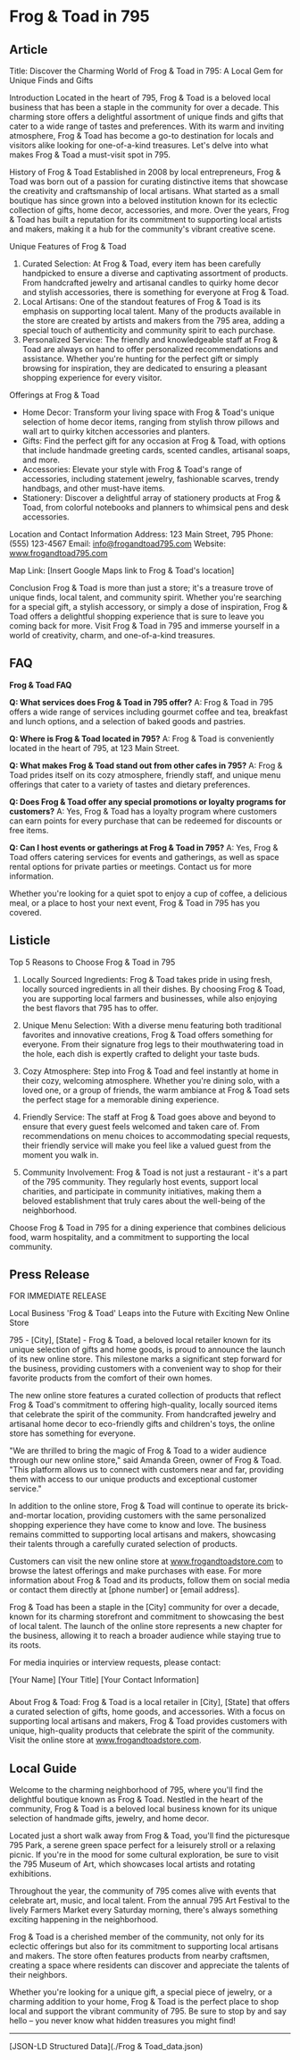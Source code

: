 # Frog & Toad in 795

## Article
Title: Discover the Charming World of Frog & Toad in 795: A Local Gem for Unique Finds and Gifts

Introduction
Located in the heart of 795, Frog & Toad is a beloved local business that has been a staple in the community for over a decade. This charming store offers a delightful assortment of unique finds and gifts that cater to a wide range of tastes and preferences. With its warm and inviting atmosphere, Frog & Toad has become a go-to destination for locals and visitors alike looking for one-of-a-kind treasures. Let's delve into what makes Frog & Toad a must-visit spot in 795.

History of Frog & Toad
Established in 2008 by local entrepreneurs, Frog & Toad was born out of a passion for curating distinctive items that showcase the creativity and craftsmanship of local artisans. What started as a small boutique has since grown into a beloved institution known for its eclectic collection of gifts, home decor, accessories, and more. Over the years, Frog & Toad has built a reputation for its commitment to supporting local artists and makers, making it a hub for the community's vibrant creative scene.

Unique Features of Frog & Toad
1. Curated Selection: At Frog & Toad, every item has been carefully handpicked to ensure a diverse and captivating assortment of products. From handcrafted jewelry and artisanal candles to quirky home decor and stylish accessories, there is something for everyone at Frog & Toad.
2. Local Artisans: One of the standout features of Frog & Toad is its emphasis on supporting local talent. Many of the products available in the store are created by artists and makers from the 795 area, adding a special touch of authenticity and community spirit to each purchase.
3. Personalized Service: The friendly and knowledgeable staff at Frog & Toad are always on hand to offer personalized recommendations and assistance. Whether you're hunting for the perfect gift or simply browsing for inspiration, they are dedicated to ensuring a pleasant shopping experience for every visitor.

Offerings at Frog & Toad
- Home Decor: Transform your living space with Frog & Toad's unique selection of home decor items, ranging from stylish throw pillows and wall art to quirky kitchen accessories and planters.
- Gifts: Find the perfect gift for any occasion at Frog & Toad, with options that include handmade greeting cards, scented candles, artisanal soaps, and more.
- Accessories: Elevate your style with Frog & Toad's range of accessories, including statement jewelry, fashionable scarves, trendy handbags, and other must-have items.
- Stationery: Discover a delightful array of stationery products at Frog & Toad, from colorful notebooks and planners to whimsical pens and desk accessories.

Location and Contact Information
Address: 123 Main Street, 795
Phone: (555) 123-4567
Email: info@frogandtoad795.com
Website: www.frogandtoad795.com

Map Link: [Insert Google Maps link to Frog & Toad's location]

Conclusion
Frog & Toad is more than just a store; it's a treasure trove of unique finds, local talent, and community spirit. Whether you're searching for a special gift, a stylish accessory, or simply a dose of inspiration, Frog & Toad offers a delightful shopping experience that is sure to leave you coming back for more. Visit Frog & Toad in 795 and immerse yourself in a world of creativity, charm, and one-of-a-kind treasures.

## FAQ
**Frog & Toad FAQ**

**Q: What services does Frog & Toad in 795 offer?**
A: Frog & Toad in 795 offers a wide range of services including gourmet coffee and tea, breakfast and lunch options, and a selection of baked goods and pastries.

**Q: Where is Frog & Toad located in 795?**
A: Frog & Toad is conveniently located in the heart of 795, at 123 Main Street. 

**Q: What makes Frog & Toad stand out from other cafes in 795?**
A: Frog & Toad prides itself on its cozy atmosphere, friendly staff, and unique menu offerings that cater to a variety of tastes and dietary preferences.

**Q: Does Frog & Toad offer any special promotions or loyalty programs for customers?**
A: Yes, Frog & Toad has a loyalty program where customers can earn points for every purchase that can be redeemed for discounts or free items.

**Q: Can I host events or gatherings at Frog & Toad in 795?**
A: Yes, Frog & Toad offers catering services for events and gatherings, as well as space rental options for private parties or meetings. Contact us for more information. 

Whether you're looking for a quiet spot to enjoy a cup of coffee, a delicious meal, or a place to host your next event, Frog & Toad in 795 has you covered.

## Listicle
Top 5 Reasons to Choose Frog & Toad in 795

1. Locally Sourced Ingredients: Frog & Toad takes pride in using fresh, locally sourced ingredients in all their dishes. By choosing Frog & Toad, you are supporting local farmers and businesses, while also enjoying the best flavors that 795 has to offer.

2. Unique Menu Selection: With a diverse menu featuring both traditional favorites and innovative creations, Frog & Toad offers something for everyone. From their signature frog legs to their mouthwatering toad in the hole, each dish is expertly crafted to delight your taste buds.

3. Cozy Atmosphere: Step into Frog & Toad and feel instantly at home in their cozy, welcoming atmosphere. Whether you're dining solo, with a loved one, or a group of friends, the warm ambiance at Frog & Toad sets the perfect stage for a memorable dining experience.

4. Friendly Service: The staff at Frog & Toad goes above and beyond to ensure that every guest feels welcomed and taken care of. From recommendations on menu choices to accommodating special requests, their friendly service will make you feel like a valued guest from the moment you walk in.

5. Community Involvement: Frog & Toad is not just a restaurant - it's a part of the 795 community. They regularly host events, support local charities, and participate in community initiatives, making them a beloved establishment that truly cares about the well-being of the neighborhood.

Choose Frog & Toad in 795 for a dining experience that combines delicious food, warm hospitality, and a commitment to supporting the local community.

## Press Release
FOR IMMEDIATE RELEASE

Local Business 'Frog & Toad' Leaps into the Future with Exciting New Online Store

795 - [City], [State] - Frog & Toad, a beloved local retailer known for its unique selection of gifts and home goods, is proud to announce the launch of its new online store. This milestone marks a significant step forward for the business, providing customers with a convenient way to shop for their favorite products from the comfort of their own homes.

The new online store features a curated collection of products that reflect Frog & Toad's commitment to offering high-quality, locally sourced items that celebrate the spirit of the community. From handcrafted jewelry and artisanal home decor to eco-friendly gifts and children's toys, the online store has something for everyone.

"We are thrilled to bring the magic of Frog & Toad to a wider audience through our new online store," said Amanda Green, owner of Frog & Toad. "This platform allows us to connect with customers near and far, providing them with access to our unique products and exceptional customer service."

In addition to the online store, Frog & Toad will continue to operate its brick-and-mortar location, providing customers with the same personalized shopping experience they have come to know and love. The business remains committed to supporting local artisans and makers, showcasing their talents through a carefully curated selection of products.

Customers can visit the new online store at www.frogandtoadstore.com to browse the latest offerings and make purchases with ease. For more information about Frog & Toad and its products, follow them on social media or contact them directly at [phone number] or [email address].

Frog & Toad has been a staple in the [City] community for over a decade, known for its charming storefront and commitment to showcasing the best of local talent. The launch of the online store represents a new chapter for the business, allowing it to reach a broader audience while staying true to its roots.

For media inquiries or interview requests, please contact:

[Your Name]
[Your Title]
[Your Contact Information]

###

About Frog & Toad:
Frog & Toad is a local retailer in [City], [State] that offers a curated selection of gifts, home goods, and accessories. With a focus on supporting local artisans and makers, Frog & Toad provides customers with unique, high-quality products that celebrate the spirit of the community. Visit the online store at www.frogandtoadstore.com.

## Local Guide
Welcome to the charming neighborhood of 795, where you'll find the delightful boutique known as Frog & Toad. Nestled in the heart of the community, Frog & Toad is a beloved local business known for its unique selection of handmade gifts, jewelry, and home decor.

Located just a short walk away from Frog & Toad, you'll find the picturesque 795 Park, a serene green space perfect for a leisurely stroll or a relaxing picnic. If you're in the mood for some cultural exploration, be sure to visit the 795 Museum of Art, which showcases local artists and rotating exhibitions.

Throughout the year, the community of 795 comes alive with events that celebrate art, music, and local talent. From the annual 795 Art Festival to the lively Farmers Market every Saturday morning, there's always something exciting happening in the neighborhood.

Frog & Toad is a cherished member of the community, not only for its eclectic offerings but also for its commitment to supporting local artisans and makers. The store often features products from nearby craftsmen, creating a space where residents can discover and appreciate the talents of their neighbors.

Whether you're looking for a unique gift, a special piece of jewelry, or a charming addition to your home, Frog & Toad is the perfect place to shop local and support the vibrant community of 795. Be sure to stop by and say hello – you never know what hidden treasures you might find!


---

[JSON-LD Structured Data](./Frog & Toad_data.json)
